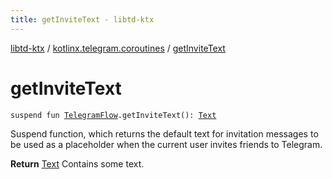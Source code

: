 ```yaml
---
title: getInviteText - libtd-ktx
---
```


[libtd-ktx](../index.html) / [kotlinx.telegram.coroutines](index.html) / [getInviteText](./get-invite-text.html)

# getInviteText

`suspend fun `[`TelegramFlow`](../kotlinx.telegram.core/-telegram-flow/index.html)`.getInviteText(): `[`Text`](https://tdlibx.github.io/td/docs/org/drinkless/td/libcore/telegram/TdApi.Text.html)

Suspend function, which returns the default text for invitation messages to be used as a
placeholder when the current user invites friends to Telegram.

**Return**
[Text](https://tdlibx.github.io/td/docs/org/drinkless/td/libcore/telegram/TdApi.Text.html) Contains some text.

